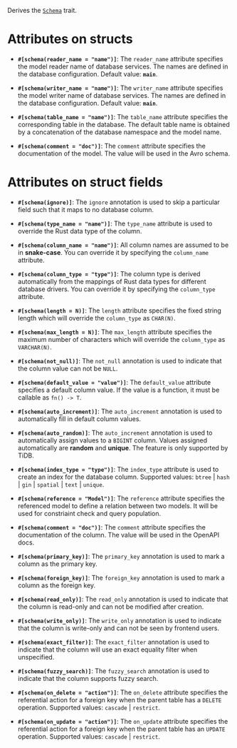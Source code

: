 Derives the [`Schema`](harpiya_orm::Schema) trait.

# Attributes on structs

- **`#[schema(reader_name = "name")]`**: The `reader_name` attribute specifies
  the model reader name of database services. The names are defined in the database configuration.
  Default value: **`main`**.

- **`#[schema(writer_name = "name")]`**: The `writer_name` attribute specifies
  the model writer name of database services. The names are defined in the database configuration.
  Default value: **`main`**.

- **`#[schema(table_name = "name")]`**: The `table_name` attribute specifies
  the corresponding table in the database. The default table name is obtained by
  a concatenation of the database namespace and the model name.

- **`#[schema(comment = "doc")]`**: The `comment` attribute specifies
  the documentation of the model. The value will be used in the Avro schema.

# Attributes on struct fields

- **`#[schema(ignore)]`**: The `ignore` annotation is used to skip a particular field
  such that it maps to no database column.

- **`#[schema(type_name = "name")]`**: The `type_name` attribute is used to
  override the Rust data type of the column.

- **`#[schema(column_name = "name")]`**: All column names are assumed to be in **snake-case**.
  You can override it by specifying the `column_name` attribute.

- **`#[schema(column_type = "type")]`**: The column type is derived automatically
  from the mappings of Rust data types for different database drivers.
  You can override it by specifying the `column_type` attribute.

- **`#[schema(length = N)]`**: The `length` attribute specifies
  the fixed string length which will override the `column_type` as `CHAR(N)`.

- **`#[schema(max_length = N)]`**: The `max_length` attribute specifies
  the maximum number of characters which will override the `column_type` as `VARCHAR(N)`.

- **`#[schema(not_null)]`**: The `not_null` annotation is used to indicate that
  the column value can not be `NULL`.

- **`#[schema(default_value = "value")]`**: The `default_value` attribute specifies
  a default column value. If the value is a function, it must be callable as `fn() -> T`.

- **`#[schema(auto_increment)]`**: The `auto_increment` annotation is used to
  automatically fill in default column values.

- **`#[schema(auto_random)]`**: The `auto_increment` annotation is used to
  automatically assign values to a `BIGINT` column.
  Values assigned automatically are **random** and **unique**.
  The feature is only supported by TiDB.

- **`#[schema(index_type = "type")]`**: The `index_type` attribute is used to
  create an index for the database column. Supported values: `btree` | `hash`
  | `gin` | `spatial` | `text` | `unique`.

- **`#[schema(reference = "Model")]`**: The `reference` attribute specifies
  the referenced model to define a relation between two models.
  It will be used for constriaint check and query population.

- **`#[schema(comment = "doc")]`**: The `comment` attribute specifies
  the documentation of the column. The value will be used in the OpenAPI docs.

- **`#[schema(primary_key)]`**: The `primary_key` annotation is used to
  mark a column as the primary key.

- **`#[schema(foreign_key)]`**: The `foreign_key` annotation is used to
  mark a column as the foreign key.

- **`#[schema(read_only)]`**: The `read_only` annotation is used to indicate that
  the column is read-only and can not be modified after creation.

- **`#[schema(write_only)]`**: The `write_only` annotation is used to indicate that
  the column is write-only and can not be seen by frontend users.

- **`#[schema(exact_filter)]`**: The `exact_filter` annotation is used to indicate that
  the column will use an exact equality filter when unspecified.

- **`#[schema(fuzzy_search)]`**: The `fuzzy_search` annotation is used to indicate that
  the column supports fuzzy search.

- **`#[schema(on_delete = "action")]`**: The `on_delete` attribute specifies
  the referential action for a foreign key when the parent table has a `DELETE` operation.
  Supported values: `cascade` | `restrict`.

- **`#[schema(on_update = "action")]`**: The `on_update` attribute specifies
  the referential action for a foreign key when the parent table has an `UPDATE` operation.
  Supported values: `cascade` | `restrict`.
